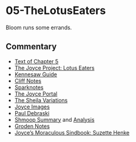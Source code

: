 # 05-TheLotusEaters

Bloom runs some errands.

## Commentary

- [Text of Chapter 5](http://www.online-literature.com/james_joyce/ulysses/5/)
- [The Joyce Project: Lotus Eaters](http://m.joyceproject.com/chapters/lotus.html)
- [Kennesaw Guide](http://web.archive.org/web/20120614235446/http://ksumail.kennesaw.edu/~mglosup/ulysses/lotus.htm)
- [Cliff Notes](http://www.cliffsnotes.com/literature/u/ulysses/summary-and-analysis/chapter-5)
- [Sparknotes](http://www.sparknotes.com/lit/ulysses/section5.rhtml)
- [The Joyce Portal](http://web.archive.org/web/20130409060521/http://www.robotwisdom.com/jaj/ulysses/index.html#lotus)
- [The Sheila Variations](http://www.sheilaomalley.com/?p=7560)
- [Joyce Images](http://www.joyceimages.com/chapter/05/)
- [Paul Debraski](http://ijustreadaboutthat.wordpress.com/2010/07/19/james-joyce%E2%80%93week-2-ulysses-1922/)
- [Shmoop Summary](http://www.shmoop.com/ulysses-joyce/episode-5-lotus-eaters-summary.html) and [Analysis](http://www.shmoop.com/ulysses-joyce/lotus-eaters-analysis-summary.html)
- [Groden Notes](http://www.michaelgroden.com/notes/open05.html)
- [Joyce’s Moraculous Sindbook: Suzette Henke](https://ohiostatepress.org/Books/Complete%20PDFs/Henke%20Joyces/06.pdf)
